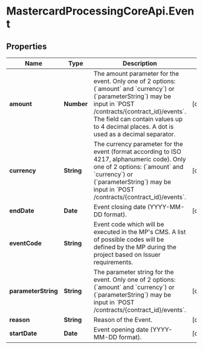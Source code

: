 # MastercardProcessingCoreApi.Event

## Properties

Name | Type | Description | Notes
------------ | ------------- | ------------- | -------------
**amount** | **Number** | The amount parameter for the event. Only one of 2 options: (&#x60;amount&#x60; and &#x60;currency&#x60;) or (&#x60;parameterString&#x60;) may be input in &#x60;POST /contracts/{contract_id}/events&#x60;.  The field can contain values up to 4 decimal places. A dot is used as a decimal separator.  | [optional] 
**currency** | **String** | The currency parameter for the event (format according to ISO 4217, alphanumeric code). Only one of 2 options: (&#x60;amount&#x60; and &#x60;currency&#x60;) or (&#x60;parameterString&#x60;) may be input in &#x60;POST /contracts/{contract_id}/events&#x60;.  | [optional] 
**endDate** | **Date** | Event closing date (YYYY-MM-DD format).  | [optional] 
**eventCode** | **String** | Event code which will be executed in the MP&#39;s CMS. A list of possible codes will be defined by the MP during the project based on Issuer requirements.  | 
**parameterString** | **String** | The parameter string for the event. Only one of 2 options: (&#x60;amount&#x60; and &#x60;currency&#x60;) or (&#x60;parameterString&#x60;) may be input in &#x60;POST /contracts/{contract_id}/events&#x60;.  | [optional] 
**reason** | **String** | Reason of the Event.  | [optional] 
**startDate** | **Date** | Event opening date (YYYY-MM-DD format).  | [optional] 


